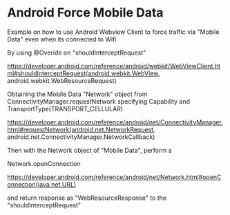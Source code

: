 # Android Force Mobile Data

Example on how to use Android Webview Client to force traffic via "Mobile Data" even when its connected to Wifi

By using @Overide on "shouldInterceptRequest"

https://developer.android.com/reference/android/webkit/WebViewClient.html#shouldInterceptRequest(android.webkit.WebView, android.webkit.WebResourceRequest)

Obtaining the Mobile Data "Network" object from ConnectivityManager.requestNetwork specifying Capability and TransportType(TRANSPORT_CELLULAR)

https://developer.android.com/reference/android/net/ConnectivityManager.html#requestNetwork(android.net.NetworkRequest, android.net.ConnectivityManager.NetworkCallback)

Then with the Network object of "Mobile Data", perform a

Network.openConnection 

https://developer.android.com/reference/android/net/Network.html#openConnection(java.net.URL)

and return response as "WebResourceResponse" to the "shouldInterceptRequest"

